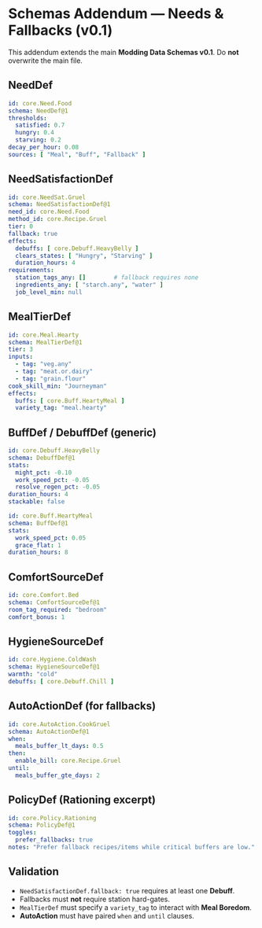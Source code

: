 # Schemas Addendum — Needs & Fallbacks (v0.1)

This addendum extends the main **Modding Data Schemas v0.1**. Do **not** overwrite the main file.

## NeedDef
```yaml
id: core.Need.Food
schema: NeedDef@1
thresholds:
  satisfied: 0.7
  hungry: 0.4
  starving: 0.2
decay_per_hour: 0.08
sources: [ "Meal", "Buff", "Fallback" ]
```

## NeedSatisfactionDef
```yaml
id: core.NeedSat.Gruel
schema: NeedSatisfactionDef@1
need_id: core.Need.Food
method_id: core.Recipe.Gruel
tier: 0
fallback: true
effects:
  debuffs: [ core.Debuff.HeavyBelly ]
  clears_states: [ "Hungry", "Starving" ]
  duration_hours: 4
requirements:
  station_tags_any: []        # fallback requires none
  ingredients_any: [ "starch.any", "water" ]
  job_level_min: null
```

## MealTierDef
```yaml
id: core.Meal.Hearty
schema: MealTierDef@1
tier: 3
inputs:
  - tag: "veg.any"
  - tag: "meat.or.dairy"
  - tag: "grain.flour"
cook_skill_min: "Journeyman"
effects:
  buffs: [ core.Buff.HeartyMeal ]
  variety_tag: "meal.hearty"
```

## BuffDef / DebuffDef (generic)
```yaml
id: core.Debuff.HeavyBelly
schema: DebuffDef@1
stats:
  might_pct: -0.10
  work_speed_pct: -0.05
  resolve_regen_pct: -0.05
duration_hours: 4
stackable: false
```

```yaml
id: core.Buff.HeartyMeal
schema: BuffDef@1
stats:
  work_speed_pct: 0.05
  grace_flat: 1
duration_hours: 8
```

## ComfortSourceDef
```yaml
id: core.Comfort.Bed
schema: ComfortSourceDef@1
room_tag_required: "bedroom"
comfort_bonus: 1
```

## HygieneSourceDef
```yaml
id: core.Hygiene.ColdWash
schema: HygieneSourceDef@1
warmth: "cold"
debuffs: [ core.Debuff.Chill ]
```

## AutoActionDef (for fallbacks)
```yaml
id: core.AutoAction.CookGruel
schema: AutoActionDef@1
when:
  meals_buffer_lt_days: 0.5
then:
  enable_bill: core.Recipe.Gruel
until:
  meals_buffer_gte_days: 2
```

## PolicyDef (Rationing excerpt)
```yaml
id: core.Policy.Rationing
schema: PolicyDef@1
toggles:
  prefer_fallbacks: true
notes: "Prefer fallback recipes/items while critical buffers are low."
```

## Validation
- `NeedSatisfactionDef.fallback: true` requires at least one **Debuff**.
- Fallbacks must **not** require station hard-gates.
- `MealTierDef` must specify a `variety_tag` to interact with **Meal Boredom**.
- **AutoAction** must have paired `when` and `until` clauses.
